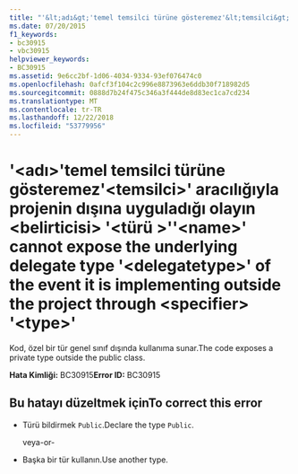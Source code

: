 ```yaml
---
title: "'&lt;adı&gt;'temel temsilci türüne gösteremez'&lt;temsilci&gt;' aracılığıyla projenin dışına uyguladığı olayın &lt;belirticisi&gt; '&lt;türü &gt;'"
ms.date: 07/20/2015
f1_keywords:
- bc30915
- vbc30915
helpviewer_keywords:
- BC30915
ms.assetid: 9e6cc2bf-1d06-4034-9334-93ef076474c0
ms.openlocfilehash: 0afcf3f104c2c996e8873963e6ddb30f718982d5
ms.sourcegitcommit: 0888d7b24f475c346a3f444de8d83ec1ca7cd234
ms.translationtype: MT
ms.contentlocale: tr-TR
ms.lasthandoff: 12/22/2018
ms.locfileid: "53779956"
---
```

# <a name="ltnamegt-cannot-expose-the-underlying-delegate-type-ltdelegatetypegt-of-the-event-it-is-implementing-outside-the-project-through-ltspecifiergt-lttypegt"></a><span data-ttu-id="fb02f-102">'&lt;adı&gt;'temel temsilci türüne gösteremez'&lt;temsilci&gt;' aracılığıyla projenin dışına uyguladığı olayın &lt;belirticisi&gt; '&lt;türü &gt;'</span><span class="sxs-lookup"><span data-stu-id="fb02f-102">'&lt;name&gt;' cannot expose the underlying delegate type '&lt;delegatetype&gt;' of the event it is implementing outside the project through &lt;specifier&gt; '&lt;type&gt;'</span></span>
<span data-ttu-id="fb02f-103">Kod, özel bir tür genel sınıf dışında kullanıma sunar.</span><span class="sxs-lookup"><span data-stu-id="fb02f-103">The code exposes a private type outside the public class.</span></span>  
  
 <span data-ttu-id="fb02f-104">**Hata Kimliği:** BC30915</span><span class="sxs-lookup"><span data-stu-id="fb02f-104">**Error ID:** BC30915</span></span>  
  
## <a name="to-correct-this-error"></a><span data-ttu-id="fb02f-105">Bu hatayı düzeltmek için</span><span class="sxs-lookup"><span data-stu-id="fb02f-105">To correct this error</span></span>  
  
-   <span data-ttu-id="fb02f-106">Türü bildirmek `Public`.</span><span class="sxs-lookup"><span data-stu-id="fb02f-106">Declare the type `Public`.</span></span>  
  
     <span data-ttu-id="fb02f-107">veya</span><span class="sxs-lookup"><span data-stu-id="fb02f-107">-or-</span></span>  
  
-   <span data-ttu-id="fb02f-108">Başka bir tür kullanın.</span><span class="sxs-lookup"><span data-stu-id="fb02f-108">Use another type.</span></span>